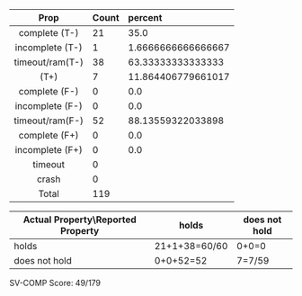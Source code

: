 
| Prop | Count | percent |
|:----:|:------|:--|
|complete   (T-)|21| 35.0 |
|incomplete (T-)|1|1.6666666666666667 |
|timeout/ram(T-)|38|63.33333333333333 |
|           (T+)|7|11.864406779661017 |
|complete   (F-)|0|0.0 |
|incomplete (F-)|0|0.0 |
|timeout/ram(F-)|52|88.13559322033898 |
|complete   (F+)|0|0.0 |
|incomplete (F+)|0|0.0 |
|timeout        |0| |
|crash          |0| |
|Total          |119| |

| Actual Property\Reported Property | holds | does not hold |
|------------------------------------|-------|---------------|
| holds | 21+1+38=60/60 | 0+0=0 |
| does not hold | 0+0+52=52 | 7=7/59 |

SV-COMP Score: 49/179

